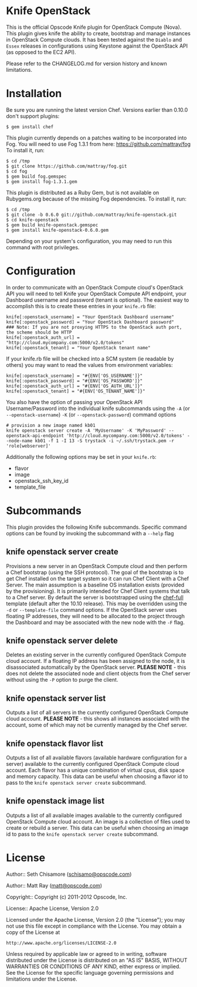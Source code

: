 Knife OpenStack
===============

This is the official Opscode Knife plugin for OpenStack Compute (Nova). This plugin gives knife the ability to create, bootstrap and manage instances in OpenStack Compute clouds. It has been tested against the `Diablo` and `Essex` releases in configurations using Keystone against the OpenStack API (as opposed to the EC2 API).

Please refer to the CHANGELOG.md for version history and known limitations.

# Installation #

Be sure you are running the latest version Chef. Versions earlier than 0.10.0 don't support plugins:

    $ gem install chef

This plugin currently depends on a patches waiting to be incorporated into Fog. You will need to use Fog 1.3.1 from here: https://github.com/mattray/fog To install it, run:

    $ cd /tmp
    $ git clone https://github.com/mattray/fog.git
    $ cd fog
    $ gem build fog.gemspec
    $ gem install fog-1.3.1.gem

This plugin is distributed as a Ruby Gem, but is not available on Rubygems.org because of the missing Fog dependencies. To install it, run:

    $ cd /tmp
    $ git clone -b 0.6.0 git://github.com/mattray/knife-openstack.git
    $ cd knife-openstack
    $ gem build knife-openstack.gemspec
    $ gem install knife-openstack-0.6.0.gem

Depending on your system's configuration, you may need to run this command with root privileges.

# Configuration #

In order to communicate with an OpenStack Compute cloud's OpenStack API you will need to tell Knife your OpenStack Compute API endpoint, your Dashboard username and password (tenant is optional). The easiest way to accomplish this is to create these entries in your `knife.rb` file:

    knife[:openstack_username] = "Your OpenStack Dashboard username"
    knife[:openstack_password] = "Your OpenStack Dashboard password"
    ### Note: If you are not proxying HTTPS to the OpenStack auth port, the scheme should be HTTP
    knife[:openstack_auth_url] = "http://cloud.mycompany.com:5000/v2.0/tokens"
    knife[:openstack_tenant] = "Your OpenStack tenant name"

If your knife.rb file will be checked into a SCM system (ie readable by others) you may want to read the values from environment variables:

    knife[:openstack_username] = "#{ENV['OS_USERNAME']}"
    knife[:openstack_password] = "#{ENV['OS_PASSWORD']}"
    knife[:openstack_auth_url] = "#{ENV['OS_AUTH_URL']}"
    knife[:openstack_tenant] = "#{ENV['OS_TENANT_NAME']}"

You also have the option of passing your OpenStack API Username/Password into the individual knife subcommands using the `-A` (or `--openstack-username`) `-K` (or `--openstack-password`) command options

    # provision a new image named kb01
    knife openstack server create -A 'MyUsername' -K 'MyPassword' --openstack-api-endpoint 'http://cloud.mycompany.com:5000/v2.0/tokens' --node-name kb01 -f 1 -I 13 -S trystack -i ~/.ssh/trystack.pem -r 'role[webserver]'

Additionally the following options may be set in your `knife.rb`:

* flavor
* image
* openstack_ssh_key_id
* template_file

# Subcommands #

This plugin provides the following Knife subcommands. Specific command options can be found by invoking the subcommand with a `--help` flag

knife openstack server create
-----------------------------

Provisions a new server in an OpenStack Compute cloud and then perform a Chef bootstrap (using the SSH protocol). The goal of the bootstrap is to get Chef installed on the target system so it can run Chef Client with a Chef Server. The main assumption is a baseline OS installation exists (provided by the provisioning). It is primarily intended for Chef Client systems that talk to a Chef server. By default the server is bootstrapped using the [chef-full](https://github.com/opscode/chef/blob/master/chef/lib/chef/knife/bootstrap/chef-full.erb) template (default after the 10.10 release). This may be overridden using the `-d` or `--template-file` command options. If the OpenStack server uses floating IP addresses, they will need to be allocated to the project through the Dashboard and may be associated with the new node with the `-F` flag.

knife openstack server delete
-----------------------------

Deletes an existing server in the currently configured OpenStack Compute cloud account. If a floating IP address has been assigned to the node, it is disassociated automatically by the OpenStack server. <b>PLEASE NOTE</b> - this does not delete the associated node and client objects from the Chef server without using the `-P` option to purge the client.

knife openstack server list
---------------------------

Outputs a list of all servers in the currently configured OpenStack Compute cloud account. <b>PLEASE NOTE</b> - this shows all instances associated with the account, some of which may not be currently managed by the Chef server.

knife openstack flavor list
---------------------------

Outputs a list of all available flavors (available hardware configuration for a server) available to the currently configured OpenStack Compute cloud account. Each flavor has a unique combination of virtual cpus, disk space and memory capacity. This data can be useful when choosing a flavor id to pass to the `knife openstack server create` subcommand.

knife openstack image list
--------------------------

Outputs a list of all available images available to the currently configured OpenStack Compute cloud account. An image is a collection of files used to create or rebuild a server. This data can be useful when choosing an image id to pass to the `knife openstack server create` subcommand.

# License #

Author:: Seth Chisamore (<schisamo@opscode.com>)

Author:: Matt Ray (<matt@opscode.com>)

Copyright:: Copyright (c) 2011-2012 Opscode, Inc.

License:: Apache License, Version 2.0

Licensed under the Apache License, Version 2.0 (the "License");
you may not use this file except in compliance with the License.
You may obtain a copy of the License at

    http://www.apache.org/licenses/LICENSE-2.0

Unless required by applicable law or agreed to in writing, software
distributed under the License is distributed on an "AS IS" BASIS,
WITHOUT WARRANTIES OR CONDITIONS OF ANY KIND, either express or implied.
See the License for the specific language governing permissions and
limitations under the License.
